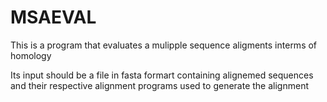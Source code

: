 # MSAEVAL
This is a program that evaluates a mulipple sequence aligments interms of homology

Its input should be a file in fasta formart containing alignemed sequences and their respective alignment programs used to generate the alignment
